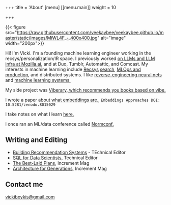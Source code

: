 +++
title = 'About'
[menu]
[[menu.main]]
  weight = 10

+++

{{< figure src="https://raw.githubusercontent.com/veekaybee/veekaybee.github.io/master/static/images/MiWL4F_-_400x400.jpg" alt="image" width="200px">}}

Hi! I'm Vicki. I'm a founding machine learning engineer working in the recsys/personalization/IR space.   I previously worked [on LLMs and LLM infra at Mozilla.ai](https://blog.mozilla.ai/author/vicki/), and at Duo, Tumblr, Automattic, and Comcast.  My interests in machine learning include [Recsys](https://vickiboykis.com/2021/10/28/recsys-2021-recap/) [search](https://boringml.com/docs/recsys/minhash/), [MLOps and production](https://vickiboykis.com/2020/06/09/getting-machine-learning-to-production/), and distributed systems. I like [reverse-engineering neural nets](https://gist.github.com/veekaybee/6f8885e9906aa9c5408ebe5c7e870698) and [machine learning systems.](https://vicki.substack.com/p/what-we-talk-about-when-we-talk-about) 

My side project was [Viberary, which recommends you books based on vibe.](https://vickiboykis.com/2024/01/05/retro-on-viberary/)

I wrote a paper about [what embeddings are.](https://vickiboykis.com/what_are_embeddings/), `Embeddings Approaches DOI: 10.5281/zenodo.8015029`

I take notes on what I learn [here.](http://vickiboykis.com/ml-garden/) 

I once ran an ML/data conference called [Normconf.](https://normconf.com/)

## Writing and Editing

* [Building Recommendation Systems](https://www.oreilly.com/library/view/building-recommendation-systems/9781492097983/) - TEchnical Editor 
* [SQL for Data Scientists](https://www.amazon.com/SQL-Data-Scientists-Beginners-Building/dp/1119669367), Technical Editor
*  [The Best-Laid Plans](https://increment.com/planning/the-best-laid-plans-tech-careers/), Increment Mag
* [Architecture for Generations](https://increment.com/software-architecture/architecture-for-generations/), Increment Mag

## Contact me

[vickiboykis@gmail.com](mailto:vickiboykis@gmail.com)
